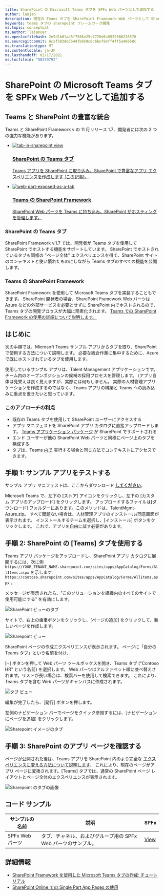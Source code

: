 ```yaml
---
title: SharePoint の Microsoft Teams タブを SPFx Web パーツとして追加する
author: laujan
description: 既存の Teams タブを SharePoint Framework Web パーツとして SharePoint に展開する方法。
keywords: teams タブの sharepoint フレームワーク開発
ms.topic: conceptual
ms.author: lajanuar
ms.openlocfilehash: 2e5d1b01aa5f7566e25c7720d6a0539386226576
ms.sourcegitcommit: 6caf503de5544fb8b9c8c6bef8eff4ff5a46068c
ms.translationtype: MT
ms.contentlocale: ja-JP
ms.lasthandoff: 02/17/2021
ms.locfileid: "50270792"
---
```

# <a name="adding-a-microsoft-teams-tab-in-sharepoint-as-an-spfx-web-part"></a>SharePoint の Microsoft Teams タブを SPFx Web パーツとして追加する

## <a name="rich-integration-between-teams-and-sharepoint"></a>Teams と SharePoint の豊富な統合

Teams と SharePoint Framework v の 11 月リリース 1.7、開発者には次の 2 つの強力な機能があります。

<ul  class="panelContent cardsC">
<li>
    <a href="#introduction">
        <div class="cardSize">
            <div class="cardPadding">
                <div class="card">
                    <div class="cardImageOuter">
                        <div class="cardImage bgdAccent1">
                            <img src="~/assets/images/tabs/tabs-in-sharepoint/image084.png" alt="tab-in-sharepoint view"/>
                        </div>
                    </div>
                    <div class="cardText">
                        <h3>SharePoint の Teams タブ</h3>
                        <p>Teams アプリを SharePoint に取り込み、SharePoint で豊富なアプリ エクスペリエンスを作成します (この記事)。</p>
                    </div>
                </div>
            </div>
        </div>
    </a>
</li>
<li>
    <a href="https://docs.microsoft.com/sharepoint/dev/spfx/web-parts/get-started/using-web-part-as-ms-teams-tab">
        <div class="cardSize">
            <div class="cardPadding">
                <div class="card">
                    <div class="cardImageOuter">
                        <div class="cardImage bgdAccent1">
                            <img src="~/assets/images/tabs/tabs-in-sharepoint/SharePoint-web-part-exposed-as-a-Tab-in-Microsoft-Teams.png" alt="web-part-exposed-as-a-tab" />
                        </div>
                    </div>
                    <div class="cardText">
                        <h3>Teams の SharePoint Framework</h3>
                        <p>SharePoint Web パーツを Teams に持ち込み、SharePoint がホスティングを管理します。</p>
                    </div>
                </div>
            </div>
        </div>
    </a>
</li>
</ul>

### <a name="teams-tabs-in-sharepoint"></a>SharePoint の Teams タブ

SharePoint Framework v.1.7 では、開発者が Teams タブを使用して SharePoint でホストする機能をサポートしています。 SharePoint でホストされているタブも同様の "ページ全体" エクスペリエンスを得て、SharePoint サイトのコンテキストと使い慣れたものにしながら Teams タブのすべての機能を公開します。

### <a name="sharepoint-framework-in-teams"></a>Teams の SharePoint Framework

SharePoint Framework を使用して Microsoft Teams タブを実装することもできます。 SharePoint 開発者の場合、SharePoint Framework Web パーツは Azure などの外部サービスを必要とせずに SharePoint 内でホストされるので、Teams タブの開発プロセスが大幅に簡素化されます。 [Teams での SharePoint Framework の使用の詳細について説明します。](/sharepoint/dev/spfx/web-parts/get-started/using-web-part-as-ms-teams-tab)

## <a name="introduction"></a>はじめに

次の手順では、Microsoft Teams サンプル アプリからタブを取り、SharePoint で使用する方法について説明します。 必要な統合作業に集中するために、Azure で既にホストされているタブを使用します。

使用しているサンプル アプリは、Talent Management アプリケーションです。 チーム内のオープンポジションの候補の採用プロセスを管理します。 (アプリ自体は見栄えは良く見えますが、実際には何もしません。 実際の人材管理アプリケーションを作成するのではなく、Teams アプリの構築と Teams への読み込みに重点を置きたいと思っています。

### <a name="benefits-of-this-approach"></a>このアプローチの利点

- 既存の Teams タブを使用して SharePoint ユーザーにアクセスする
- アプリ マニフェストを SharePoint アプリ カタログに直接アップロードします。 [Teams アプリケーション パッケージ](~/concepts/build-and-test/apps-package.md) が SharePoint でサポートされる
- エンド ユーザーが他の SharePoint Web パーツと同様にページ上のタブを構成する
- タブは、Teams [内で](~/tabs/how-to/access-teams-context.md) 実行する場合と同じ方法でコンテキストにアクセスできます。

## <a name="step-1-testing-the-sample-app"></a>手順 1: サンプル アプリをテストする

サンプル アプリ マニフェストは、ここからダウンロード [**してください**](https://github.com/MicrosoftDocs/msteams-docs/raw/master/msteams-platform/assets/downloads/TalentMgmt-Azure.zip)。

Microsoft Teams で、左下の [ストア] アイコンをクリックし、左下の [カスタム アプリのアップロード] をクリックします。 アップロードするファイルは[ダウンロード] フォルダーにあります。このメソッドは、TalentMgmt-Azure.zip。 すべて問題ない場合は、人材管理アプリのインストール/同意画面が表示されます。 インストールするチームを選択し、[インストール] ボタンをクリックします。 これで、アプリを自由に試す必要があります。

## <a name="step-2-using-the-teams-tab-in-sharepoint"></a>手順 2: SharePoint の [Teams] タブを使用する

Teams アプリ パッケージをアップロードし、SharePoint アプリ カタログに展開するには、次に例 `https://YOUR_TENANT_NAME.sharepoint.com/sites/apps/AppCatalog/Forms/AllItems.aspx` を示します `https://contoso.sharepoint.com/sites/apps/AppCatalog/Forms/AllItems.aspx` 。

メッセージが表示されたら、"このソリューションを組織内のすべてのサイトで使用可能にする" を有効にします。

![SharePoint ビューのタブ](~/assets/images/tabs/tabs-in-sharepoint/image065.png)

サイトで、右上の歯車ボタンをクリックし、[ページの追加] をクリックして、新しいページを作成します。

![Sharepoint ビュー](~/assets/images/tabs/tabs-in-sharepoint/image066.png)

SharePoint ページの作成エクスペリエンスが表示されます。 ページに「自分の Teams タブ」という名前を付け、

[+] ボタンを押して Web パーツ ツールボックスを開き、Teams タブ ("Contoso HR" という名前) を選択します。 Web パーツはアルファベット順に並べ替えされます。リストが長い場合は、検索バーを使用して検索できます。 これにより、Teams タブを含む Web パーツがキャンバスに作成されます。

![タブ ビュー](~/assets/images/tabs/tabs-in-sharepoint/image071.png)

編集が完了したら、[発行] ボタンを押します。

左側のナビゲーション バーでページをクイック参照するには、[ナビゲーションにページを追加] をクリックします。

![Sharepoint イメージのタブ](~/assets/images/tabs/tabs-in-sharepoint/image073.png)

## <a name="step-3-explore-app-pages-in-sharepoint"></a>手順 3: SharePoint のアプリ ページを確認する

ページが公開された後は、Teams アプリを SharePoint 内のより完全な [エクスペリエンスに変える方法について説明します](/sharepoint/dev/spfx/web-parts/single-part-app-pages)。 これにより、現在のページがアプリ ページに変換されます。[Teams] タブでは、通常の SharePoint ページ レイアウトとページ全体のエクスペリエンスが表示されます。

![Sharepoint のタブの画像](~/assets/images/tabs/tabs-in-sharepoint/image085.png)

## <a name="code-sample"></a>コード サンプル
| **サンプルの名前** | **説明** | **SPFx** |
|-----------------|-----------------|----------|
| SPFx Web パーツ | タブ、チャネル、およびグループ用の SPFx Web パーツのサンプル。 | [View](https://github.com/OfficeDev/Microsoft-Teams-Samples/tree/main/samples/tab-channel-group/spfx)

## <a name="more-information"></a>詳細情報

- [SharePoint Framework を使用した Microsoft Teams タブの作成: チュートリアル](/sharepoint/dev/spfx/web-parts/get-started/using-web-part-as-ms-teams-tab)
- [SharePoint Online での Single Part App Pages の使用](/sharepoint/dev/spfx/web-parts/single-part-app-pages)
